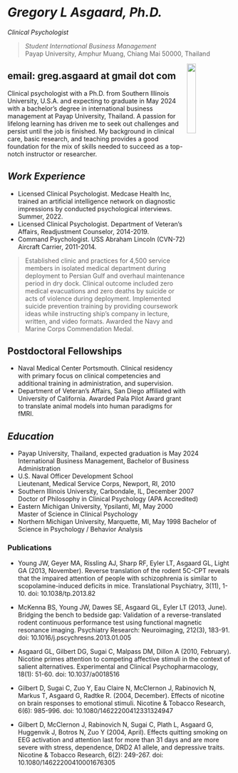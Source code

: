 # _Gregory L Asgaard, Ph.D._<br />
_Clinical Psychologist_<br />
> _Student International Business Management_<br />
> Payap University,
> Amphur Muang, Chiang Mai 50000, Thailand

<img src="IMG_9753.jpeg" width="20%" align="right">

## email: greg.asgaard at gmail dot com
 
Clinical psychologist with a Ph.D. from Southern Illinois University, U.S.A. and expecting to graduate in May 2024 with a bachelor’s degree in international business management at Payap University, Thailand. A passion for lifelong learning has driven me to seek out challenges and persist until the job is finished. My background in clinical care, basic research, and teaching provides a good foundation for the mix of skills needed to succeed as a top-notch instructor or researcher.
 
## _Work Experience_

- Licensed Clinical Psychologist. Medcase Health Inc, trained an artificial intelligence network on diagnostic impressions by conducted psychological interviews. Summer, 2022. <br />
- Licensed Clinical Psychologist. Department of Veteran’s Affairs, Readjustment Counselor, 2014-2019. <br />
- Command Psychologist. USS Abraham Lincoln (CVN-72) Aircraft Carrier, 2011-2014. <br />

> Established clinic and practices for 4,500 service members in isolated medical department during deployment to Persian Gulf and overhaul maintenance period in dry dock. Clinical outcome included zero medical evacuations and zero deaths by suicide or acts of violence during deployment. Implemented suicide prevention training by providing coursework ideas while instructing ship’s company in lecture, written, and video formats. Awarded the Navy and Marine Corps Commendation Medal.<br />

## Postdoctoral Fellowships

- Naval Medical Center Portsmouth. Clinical residency with primary focus on clinical competencies and additional training in administration, and supervision.<br />
- Department of Veteran’s Affairs, San Diego affiliated with University of California. Awarded Pala Pilot Award grant to translate animal models into human paradigms for fMRI.<br />
 
## _Education_

- Payap University, Thailand, expected graduation is May 2024<br />
International Business Management, Bachelor of Business Administration<br />
- U.S. Naval Officer Development School<br />
Lieutenant, Medical Service Corps, Newport, RI, 2010<br />
- Southern Illinois University, Carbondale, IL, December 2007<br />
Doctor of Philosophy in Clinical Psychology (APA Accredited)<br />
- Eastern Michigan University, Ypsilanti, MI, May 2000<br />
Master of Science in Clinical Psychology<br />
- Northern Michigan University, Marquette, MI, May 1998
Bachelor of Science in Psychology / Behavior Analysis

### Publications

* Young JW, Geyer MA, Rissling AJ, Sharp RF, Eyler LT, Asgaard GL, Light GA (2013, November). Reverse translation of the rodent 5C-CPT reveals that the impaired attention of people with schizophrenia is similar to scopolamine-induced deficits in mice. Translational Psychiatry, 3(11), 1-10. doi: 10.1038/tp.2013.82

* McKenna BS, Young JW, Dawes SE, Asgaard GL, Eyler LT (2013, June). Bridging the bench to bedside gap: Validation of a reverse-translated rodent continuous performance test using functional magnetic resonance imaging. Psychiatry Research: Neuroimaging, 212(3), 183-91. doi: 10.1016/j.pscychresns.2013.01.005

* Asgaard GL, Gilbert DG, Sugai C, Malpass DM, Dillon A (2010, February). Nicotine primes attention to competing affective stimuli in the context of salient alternatives. Experimental and Clinical Psychopharmacology, 18(1): 51-60. doi: 10.1037/a0018516

* Gilbert D, Sugai C, Zuo Y, Eau Claire N, McClernon J, Rabinovich N, Markus T, Asgaard G, Radtke R. (2004, December). Effects of nicotine on brain responses to emotional stimuli. Nicotine & Tobacco Research, 6(6): 985-996. doi: 10.1080/14622200412331324947

* Gilbert D, McClernon J, Rabinovich N, Sugai C, Plath L, Asgaard G, Huggenvik J, Botros N, Zuo Y (2004, April). Effects quitting smoking on EEG activation and attention last for more than 31 days and are more severe with stress, dependence, DRD2 A1 allele, and depressive traits. Nicotine & Tobacco Research, 6(2): 249-267. doi: 10.1080/14622200410001676305

